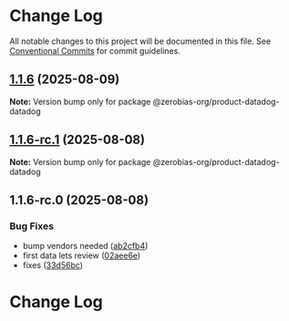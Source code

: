 # Change Log

All notable changes to this project will be documented in this file.
See [Conventional Commits](https://conventionalcommits.org) for commit guidelines.

## [1.1.6](https://github.com/zerobias-org/product/compare/@zerobias-org/product-datadog-datadog@1.1.6-rc.1...@zerobias-org/product-datadog-datadog@1.1.6) (2025-08-09)

**Note:** Version bump only for package @zerobias-org/product-datadog-datadog





## [1.1.6-rc.1](https://github.com/zerobias-org/product/compare/@zerobias-org/product-datadog-datadog@1.1.6-rc.0...@zerobias-org/product-datadog-datadog@1.1.6-rc.1) (2025-08-08)

**Note:** Version bump only for package @zerobias-org/product-datadog-datadog





## 1.1.6-rc.0 (2025-08-08)


### Bug Fixes

* bump vendors needed ([ab2cfb4](https://github.com/zerobias-org/product/commit/ab2cfb4a9cf2e3008e08b068f98011fec096c932))
* first data lets review ([02aee6e](https://github.com/zerobias-org/product/commit/02aee6e8c4f11675de7c63a00f4c8254a67a4dd7))
* fixes ([33d56bc](https://github.com/zerobias-org/product/commit/33d56bcaedf3fa5e3939a33c0fb57eda53539d05))





# Change Log
